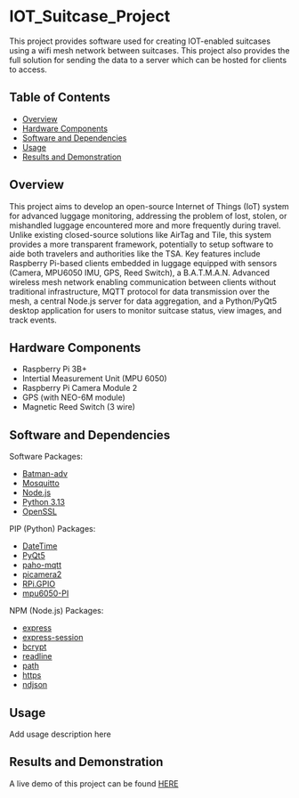 # IOT_Suitcase_Project

This project provides software used for creating IOT-enabled suitcases using a wifi mesh network between suitcases.  This project also provides the full solution for sending the data to a server which can be hosted for clients to access. 


## Table of Contents

- [Overview](#overview)  
- [Hardware Components](#hardware-components)  
- [Software and Dependencies](#software-and-dependencies)  
- [Usage](#usage)  
- [Results and Demonstration](#results-and-demonstration)  


## Overview

This project aims to develop an open-source Internet of Things (IoT) system for advanced luggage monitoring, addressing the problem of lost, stolen, or mishandled luggage encountered more and more frequently during travel. Unlike existing closed-source solutions like AirTag and Tile, this system provides a more transparent framework, potentially to setup software to aide both travelers and authorities like the TSA. Key features include Raspberry Pi-based clients embedded in luggage equipped with sensors (Camera, MPU6050 IMU, GPS, Reed Switch), a B.A.T.M.A.N. Advanced wireless mesh network enabling communication between clients without traditional infrastructure, MQTT protocol for data transmission over the mesh, a central Node.js server for data aggregation, and a Python/PyQt5 desktop application for users to monitor suitcase status, view images, and track events. 

## Hardware Components

- Raspberry Pi 3B+
- Intertial Measurement Unit (MPU 6050)
- Raspberry Pi Camera Module 2
- GPS (with NEO-6M module)
- Magnetic Reed Switch (3 wire)


## Software and Dependencies
 Software Packages:
- [Batman-adv](https://git.open-mesh.org/batman-adv.git)
- [Mosquitto](https://mosquitto.org/)
- [Node.js](https://github.com/nodejs/node)
- [Python 3.13](https://www.python.org/downloads/release/python-3133/)
- [OpenSSL](https://github.com/openssl/openssl)

PIP (Python) Packages:
- [DateTime](https://pypi.org/project/DateTime/)
- [PyQt5](https://pypi.org/project/PyQt5/)
- [paho-mqtt](https://pypi.org/project/paho-mqtt/)
- [picamera2](https://pypi.org/project/picamera2/)
- [RPi.GPIO](https://pypi.org/project/RPi.GPIO/)
- [mpu6050-PI](https://pypi.org/project/mpu6050-PI/)

NPM (Node.js) Packages:
- [express](https://www.npmjs.com/package/express)
- [express-session](https://www.npmjs.com/package/express-session)
- [bcrypt](https://www.npmjs.com/package/bcrypt)
- [readline](https://www.npmjs.com/package/readline)
- [path](https://www.npmjs.com/package/path)
- [https](https://www.npmjs.com/package/https)
- [ndjson](https://www.npmjs.com/package/ndjson)


## Usage

Add usage description here


## Results and Demonstration

A live demo of this project can be found [HERE](https://youtu.be/4kCJANxVGjQ)
